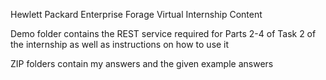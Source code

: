 Hewlett Packard Enterprise 
Forage Virtual Internship Content


Demo folder contains the REST service
required for Parts 2-4 of Task 2 of the internship as well as instructions on how to use it


ZIP folders contain my answers and the given example answers